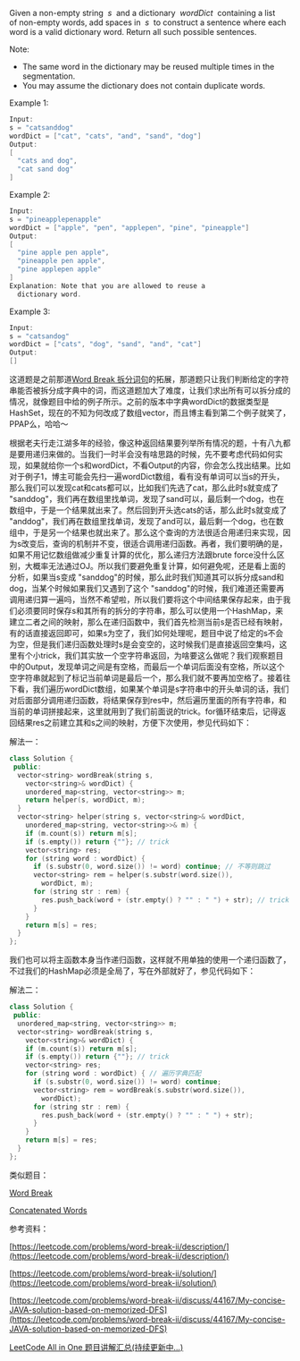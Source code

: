 Given a non-empty string  _s_  and a dictionary  _wordDict_  containing a list of non-empty words, add spaces in  _s_  to construct a sentence where each word is a valid dictionary word. Return all such possible sentences.

Note:

- The same word in the dictionary may be reused multiple times in the segmentation.
- You may assume the dictionary does not contain duplicate words.

Example 1:

```cpp
Input:
s = "catsanddog"
wordDict = ["cat", "cats", "and", "sand", "dog"]
Output:
[
  "cats and dog",
  "cat sand dog"
]
```

Example 2:

```cpp
Input:
s = "pineapplepenapple"
wordDict = ["apple", "pen", "applepen", "pine", "pineapple"]
Output:
[
  "pine apple pen apple",
  "pineapple pen apple",
  "pine applepen apple"
]
Explanation: Note that you are allowed to reuse a
  dictionary word.
```

Example 3:

```cpp
Input:
s = "catsandog"
wordDict = ["cats", "dog", "sand", "and", "cat"]
Output:
[]
```

这道题是之前那道[Word Break 拆分词句](http://www.cnblogs.com/grandyang/p/4257740.html)的拓展，那道题只让我们判断给定的字符串能否被拆分成字典中的词，而这道题加大了难度，让我们求出所有可以拆分成的情况，就像题目中给的例子所示。之前的版本中字典wordDict的数据类型是HashSet，现在的不知为何改成了数组vector，而且博主看到第二个例子就笑了，PPAP么，哈哈～

根据老夫行走江湖多年的经验，像这种返回结果要列举所有情况的题，十有八九都是要用递归来做的。当我们一时半会没有啥思路的时候，先不要考虑代码如何实现，如果就给你一个s和wordDict，不看Output的内容，你会怎么找出结果。比如对于例子1，博主可能会先扫一遍wordDict数组，看有没有单词可以当s的开头，那么我们可以发现cat和cats都可以，比如我们先选了cat，那么此时s就变成了 "sanddog"，我们再在数组里找单词，发现了sand可以，最后剩一个dog，也在数组中，于是一个结果就出来了。然后回到开头选cats的话，那么此时s就变成了 "anddog"，我们再在数组里找单词，发现了and可以，最后剩一个dog，也在数组中，于是另一个结果也就出来了。那么这个查询的方法很适合用递归来实现，因为s改变后，查询的机制并不变，很适合调用递归函数。再者，我们要明确的是，如果不用记忆数组做减少重复计算的优化，那么递归方法跟brute force没什么区别，大概率无法通过OJ。所以我们要避免重复计算，如何避免呢，还是看上面的分析，如果当s变成 "sanddog"的时候，那么此时我们知道其可以拆分成sand和dog，当某个时候如果我们又遇到了这个 "sanddog"的时候，我们难道还需要再调用递归算一遍吗，当然不希望啦，所以我们要将这个中间结果保存起来，由于我们必须要同时保存s和其所有的拆分的字符串，那么可以使用一个HashMap，来建立二者之间的映射，那么在递归函数中，我们首先检测当前s是否已经有映射，有的话直接返回即可，如果s为空了，我们如何处理呢，题目中说了给定的s不会为空，但是我们递归函数处理时s是会变空的，这时候我们是直接返回空集吗，这里有个小trick，我们其实放一个空字符串返回，为啥要这么做呢？我们观察题目中的Output，发现单词之间是有空格，而最后一个单词后面没有空格，所以这个空字符串就起到了标记当前单词是最后一个，那么我们就不要再加空格了。接着往下看，我们遍历wordDict数组，如果某个单词是s字符串中的开头单词的话，我们对后面部分调用递归函数，将结果保存到res中，然后遍历里面的所有字符串，和当前的单词拼接起来，这里就用到了我们前面说的trick。for循环结束后，记得返回结果res之前建立其和s之间的映射，方便下次使用，参见代码如下：

解法一：

```cpp
class Solution {
 public:
  vector<string> wordBreak(string s,
    vector<string>& wordDict) {
    unordered_map<string, vector<string>> m;
    return helper(s, wordDict, m);
  }
  vector<string> helper(string s, vector<string>& wordDict,
    unordered_map<string, vector<string>>& m) {
    if (m.count(s)) return m[s];
    if (s.empty()) return {""}; // trick
    vector<string> res;
    for (string word : wordDict) {
      if (s.substr(0, word.size()) != word) continue; // 不等则跳过
      vector<string> rem = helper(s.substr(word.size()),
        wordDict, m);
      for (string str : rem) {
        res.push_back(word + (str.empty() ? "" : " ") + str); // trick
      }
    }
    return m[s] = res;
  }
};
```

我们也可以将主函数本身当作递归函数，这样就不用单独的使用一个递归函数了，不过我们的HashMap必须是全局了，写在外部就好了，参见代码如下：

解法二：

```cpp
class Solution {
 public:
  unordered_map<string, vector<string>> m;
  vector<string> wordBreak(string s,
    vector<string>& wordDict) {
    if (m.count(s)) return m[s];
    if (s.empty()) return {""}; // trick
    vector<string> res;
    for (string word : wordDict) { // 遍历字典匹配
      if (s.substr(0, word.size()) != word) continue;
      vector<string> rem = wordBreak(s.substr(word.size()),
        wordDict);
      for (string str : rem) {
        res.push_back(word + (str.empty() ? "" : " ") + str);
      }
    }
    return m[s] = res;
  }
};
```

类似题目：

[Word Break](http://www.cnblogs.com/grandyang/p/4257740.html)

[Concatenated Words](http://www.cnblogs.com/grandyang/p/6254527.html)

参考资料：

[https://leetcode.com/problems/word-break-ii/description/](https://leetcode.com/problems/word-break-ii/description/)

[https://leetcode.com/problems/word-break-ii/solution/](https://leetcode.com/problems/word-break-ii/solution/)

[https://leetcode.com/problems/word-break-ii/discuss/44167/My-concise-JAVA-solution-based-on-memorized-DFS](https://leetcode.com/problems/word-break-ii/discuss/44167/My-concise-JAVA-solution-based-on-memorized-DFS)

[LeetCode All in One 题目讲解汇总(持续更新中...)](http://www.cnblogs.com/grandyang/p/4606334.html)